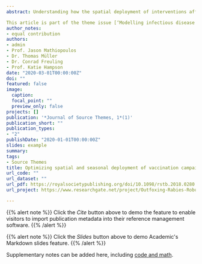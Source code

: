 ```yaml
---
abstract: Understanding how the spatial deployment of interventions affects elimination time horizons and potential for disease re-emergence has broad application to control programmes targeting human, animal and plant pathogens. We previously developed an epidemiological model that captures the main features of rabies spread and the impacts of vaccination based on detailed records of fox rabies in eastern Germany during the implementation of an oral rabies vaccination (ORV) programme. Here, we use simulations from this fitted model to determine the best vaccination strategy, in terms of spatial placement and timing of ORV efforts, for three epidemiological scenarios representative of current situations in Europe. We found that consecutive and comprehensive twice-yearly vaccinations across all regions rapidly controlled and eliminated rabies and that the autumn campaigns had the greater impact on increasing the probability of elimination. This appears to result from the need to maintain sufficient herd immunity in the face of large birth pulses, as autumn vaccinations reach susceptible juveniles and therefore a larger proportion of the population than spring vaccinations. Incomplete vaccination compromised time to elimination requiring the same or more vaccination effort to meet similar timelines. Our results have important practical implications that could inform policies for rabies containment and elimination in Europe and elsewhere.

This article is part of the theme issue [‘Modelling infectious disease outbreaks in humans, animals and plants, approaches and important themes’](https://royalsocietypublishing.org/toc/rstb/374/1776)
author_notes:
- equal contribution  
authors:
- admin
- Prof. Jason Mathiopoulos
- Dr. Thomas Müller
- Dr. Conrad Freuling
- Prof. Katie Hampson
date: "2020-03-01T00:00:00Z"
doi: ""
featured: false
image:
  caption: 
  focal_point: ""
  preview_only: false
projects: []
publication: '*Journal of Source Themes, 1*(1)'
publication_short: ""
publication_types:
- "2"
publishDate: "2020-01-01T00:00:00Z"
slides: example
summary: 
tags:
- Source Themes
title: Optimizing spatial and seasonal deployment of vaccination campaigns to eliminate wildlife rabies
url_code: ""
url_dataset: ""
url_pdf: https://royalsocietypublishing.org/doi/10.1098/rstb.2018.0280
url_project: https://www.researchgate.net/project/Outfoxing-Rabies-Robust-Vaccination-Designs-for-Disease-Elimination

---
```


{{% alert note %}}
Click the *Cite* button above to demo the feature to enable visitors to import publication metadata into their reference management software.
{{% /alert %}}

{{% alert note %}}
Click the *Slides* button above to demo Academic's Markdown slides feature.
{{% /alert %}}

Supplementary notes can be added here, including [code and math](https://sourcethemes.com/academic/docs/writing-markdown-latex/).
